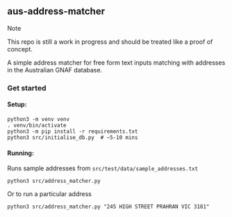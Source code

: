## aus-address-matcher

> [!NOTE]  
> This repo is still a work in progress and should be treated like a proof of concept.

A simple address matcher for free form text inputs matching with addresses in the Australian GNAF database. 

### Get started

#### Setup:
```shell
python3 -m venv venv
. venv/bin/activate
python3 -m pip install -r requirements.txt
python3 src/initialise_db.py  # ~5-10 mins
```

#### Running:
Runs sample addresses from `src/test/data/sample_addresses.txt`
```shell
python3 src/address_matcher.py
```

Or to run a particular address
```shell
python3 src/address_matcher.py "245 HIGH STREET PRAHRAN VIC 3181"
```
